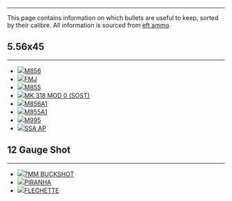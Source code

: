 
---
This page contains information on which bullets are useful to keep, sorted by their calibre. All information is sourced from [eft ammo](https://www.eft-ammo.com)

## 5.56x45
---
- ![](https://eft-ammo.b-cdn.net/images/5.56x45%20mm%40M856%20(Tracer).webp)[M856](https://escapefromtarkov.fandom.com/wiki/5.56x45mm_M856)
- ![](https://eft-ammo.b-cdn.net/images/5.56x45%20mm%40FMJ.webp)[FMJ](https://escapefromtarkov.fandom.com/wiki/5.56x45mm_FMJ)
- ![](https://eft-ammo.b-cdn.net/images/5.56x45%20mm%40M855.webp)[M855](https://escapefromtarkov.fandom.com/wiki/5.56x45mm_M855)
- ![](https://eft-ammo.b-cdn.net/images/5.56x45%20mm%40Mk318%20SOST.webp)[MK 318 MOD 0 (SOST)](https://escapefromtarkov.fandom.com/wiki/5.56x45mm_MK_318_Mod_0_(SOST))
- ![](https://eft-ammo.b-cdn.net/images/5.56x45%20mm%40M856A1%20(Tracer).webp)[M856A1](https://escapefromtarkov.fandom.com/wiki/5.56x45mm_M856A1)
- ![](https://eft-ammo.b-cdn.net/images/5.56x45%20mm%40M855A1.webp)[M855A1](https://escapefromtarkov.fandom.com/wiki/5.56x45mm_M855A1)
- ![](https://eft-ammo.b-cdn.net/images/5.56x45%20mm%40M995.webp)[M995](https://escapefromtarkov.fandom.com/wiki/5.56x45mm_M995)
- ![](https://eft-ammo.b-cdn.net/images/5.56x45%20mm%40SSA%20AP.webp)[SSA AP](https://escapefromtarkov.fandom.com/wiki/5.56x45mm_SSA_AP)

## 12 Gauge Shot
---
- ![](https://eft-ammo.b-cdn.net/images/12%20Gauge%20Shot%407mm%20Buckshot.webp)[7MM BUCKSHOT](https://escapefromtarkov.fandom.com/wiki/12/70_7mm_buckshot)
- ![](https://eft-ammo.b-cdn.net/images/12%20Gauge%20Shot%40Piranha.webp)[PIRANHA](https://escapefromtarkov.fandom.com/wiki/12/70_Piranha)
- ![](https://eft-ammo.b-cdn.net/images/12%20Gauge%20Shot%40Flechette.webp)[FLECHETTE](https://escapefromtarkov.fandom.com/wiki/12/70_flechette)